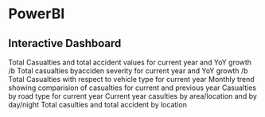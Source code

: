 # PowerBI
## Interactive Dashboard 
Total Casualties and total accident values for current year and YoY growth /b
Total casualties byacciden severity for current year and YoY growth /b
Total Casualties with respect to vehicle type for current year
Monthly trend showing comparision of casualties for current and previous year
Casualties by road type for current year
Current year casulties by area/location and by day/night
Total casulties and total accident by location
